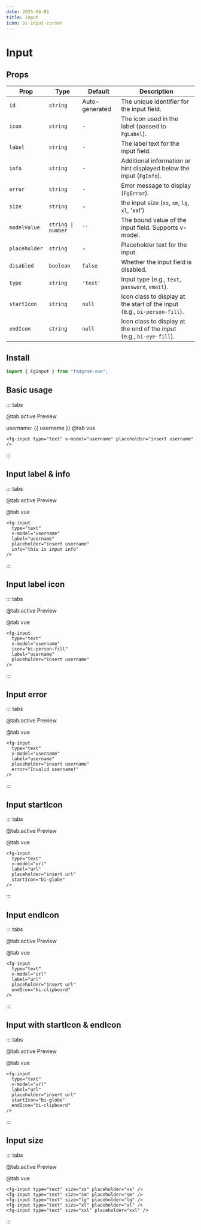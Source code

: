 ```yaml
---
date: 2025-06-05
title: Input
icon: bi-input-cursor
---
```


<script setup lang="ts">
    import { ref } from 'vue'
    const username = ref('')
    const url = ref('')
</script>

# Input

## Props

| Prop          | Type               | Default        | Description                                                               |
| ------------- | ------------------ | -------------- | ------------------------------------------------------------------------- |
| `id`          | `string`           | Auto-generated | The unique identifier for the input field.                                |
| `icon`        | `string`           | -              | The icon used in the label (passed to `FgLabel`).                         |
| `label`       | `string`           | -              | The label text for the input field.                                       |
| `info`        | `string`           | -              | Additional information or hint displayed below the input (`FgInfo`).      |
| `error`       | `string`           | -              | Error message to display (`FgError`).                                     |
| `size`        | `string`           | -              | the input size (`xs`, `sm`, `lg`, `xl`, 'xxl')                            |
| `modelValue`  | `string \| number` | `''`           | The bound value of the input field. Supports v-model.                     |
| `placeholder` | `string`           | -              | Placeholder text for the input.                                           |
| `disabled`    | `boolean`          | `false`        | Whether the input field is disabled.                                      |
| `type`        | `string`           | `'text'`       | Input type (e.g., `text`, `password`, `email`).                           |
| `startIcon`   | `string`           | `null`         | Icon class to display at the start of the input (e.g., `bi-person-fill`). |
| `endIcon`     | `string`           | `null`         | Icon class to display at the end of the input (e.g., `bi-eye-fill`).      |

## Install

```ts
import { FgInput } from "fadgram-vue";
```

## Basic usage

::: tabs

@tab:active Preview

<fg-input type="text" v-model="username" placeholder="insert username"/>
username: {{ username }}
@tab vue

```vue
<fg-input type="text" v-model="username" placeholder="insert username" />
```

:::

## Input label & info

::: tabs

@tab:active Preview

<fg-input type="text" v-model="username" label="username" placeholder="insert username" info="this is input info"/>

@tab vue

```vue
<fg-input
  type="text"
  v-model="username"
  label="username"
  placeholder="insert username"
  info="this is input info"
/>
```

:::

## Input label icon

::: tabs

@tab:active Preview

<fg-input type="text" v-model="username" icon="bi-person-fill" label="username" placeholder="insert username"/>

@tab vue

```vue
<fg-input
  type="text"
  v-model="username"
  icon="bi-person-fill"
  label="username"
  placeholder="insert username"
/>
```

:::

## Input error

::: tabs

@tab:active Preview

<fg-input type="text" v-model="username" label="username" placeholder="insert username" error="Invalid username!"/>

@tab vue

```vue
<fg-input
  type="text"
  v-model="username"
  label="username"
  placeholder="insert username"
  error="Invalid username!"
/>
```

:::

## Input startIcon

::: tabs

@tab:active Preview

<fg-input type="text" v-model="url" label="url" placeholder="insert url" startIcon="bi-globe"/>

@tab vue

```vue
<fg-input
  type="text"
  v-model="url"
  label="url"
  placeholder="insert url"
  startIcon="bi-globe"
/>
```

:::

## Input endIcon

::: tabs

@tab:active Preview

<fg-input type="text" v-model="url" label="url" placeholder="insert url" endIcon="bi-clipboard"/>

@tab vue

```vue
<fg-input
  type="text"
  v-model="url"
  label="url"
  placeholder="insert url"
  endIcon="bi-clipboard"
/>
```

:::

## Input with startIcon & endIcon

::: tabs

@tab:active Preview

<fg-input type="text" v-model="url" label="url" placeholder="insert url" startIcon="bi-globe" endIcon="bi-clipboard"/>

@tab vue

```vue
<fg-input
  type="text"
  v-model="url"
  label="url"
  placeholder="insert url"
  startIcon="bi-globe"
  endIcon="bi-clipboard"
/>
```

:::

## Input size

::: tabs

@tab:active Preview

<div class="space-y-2">
<fg-input v-for="size in $sizes" type="text" :size="size" :placeholder="size"/>
</div>

@tab vue

```vue
<fg-input type="text" size="xs" placeholder="xs" />
<fg-input type="text" size="sm" placeholder="sm" />
<fg-input type="text" size="lg" placeholder="lg" />
<fg-input type="text" size="xl" placeholder="xl" />
<fg-input type="text" size="xxl" placeholder="xxl" />
```

:::
